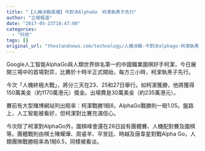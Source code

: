 ```yaml
---
title: "【人機決戰直播】今對決AlphaGo　柯潔執黑子先行"
author: "立場報道"
date: "2017-05-23T10:47:00"
categories:
  - "科技"
tags: []
original_url: "thestandnews.com/technology/人機決戰-今對決alphago-柯潔執黑子先行"
---
```

Google人工智能AlphaGo與人類世界排名第一的中國職業圍棋好手柯潔，今日展開三場中的首場對弈，比賽於十時半正式開始，每方三小時，柯潔執黑子先行。

今次「人機終極大戰」，將分三天在23、25和27日舉行。如柯潔獲勝，他將獲得150萬美金（約1170萬港元）獎金。出場費是30萬美金（約235萬港元）。

賽前有大型賭博網站列出賠率：柯潔戰勝1賠8，AlphaGo戰勝則一賠1.05。盤路上，人工智能被看好，但柯潔對比賽充滿信心。

今次除了柯潔對AlphaGo外，圍棋峰會還在26日設有團體賽、人機配對賽及圍棋等。團體戰則由棋士陳耀燁、周睿羊、羋昱廷、時越及唐韋星對戰Alpha Go，人類團隊戰勝賠率為1賠6.5，同樣被看淡。